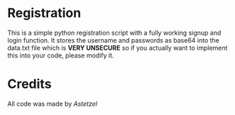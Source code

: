 # Registration
This is a simple python registration script with a fully working signup and login function. It stores the username and passwords as base64 into the data.txt file which is **VERY UNSECURE** so if you actually want to implement this into your code, please modify it.
# Credits
All code was made by *Astetzel*
